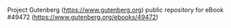Project Gutenberg (https://www.gutenberg.org) public repository for
eBook #49472 (https://www.gutenberg.org/ebooks/49472)
